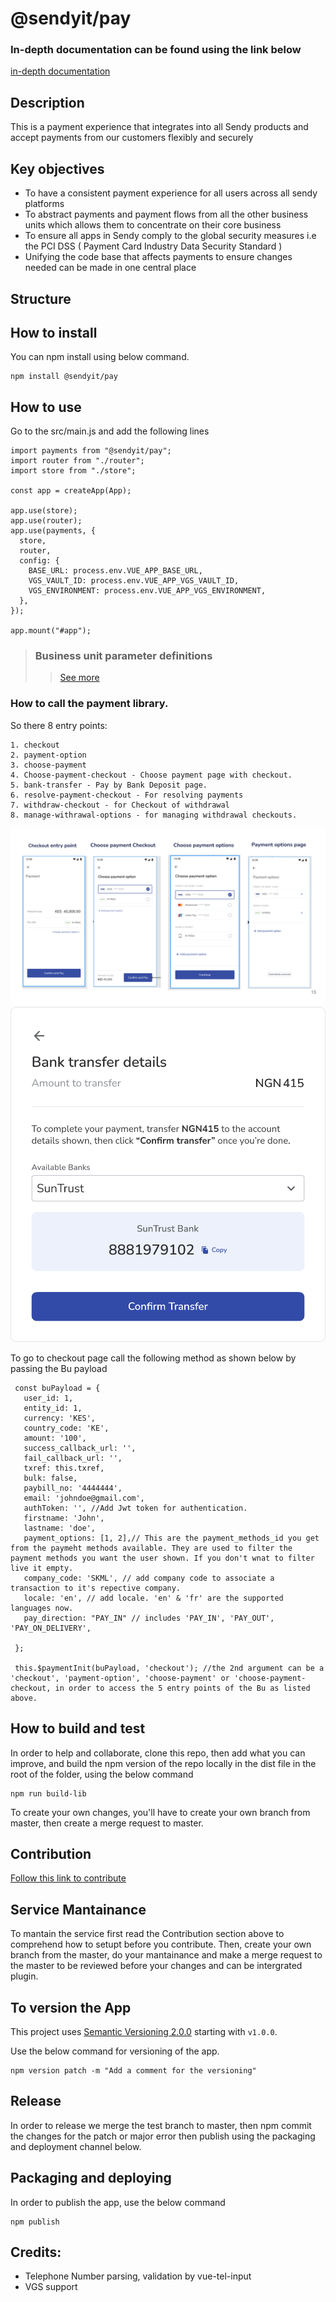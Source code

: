 # @sendyit/pay

### In-depth documentation can be found using the link below
[in-depth documentation](https://sendy.atlassian.net/wiki/spaces/PF/pages/edit-v2/1966440548)

## Description
This is a payment experience that integrates into all Sendy products and accept payments from our customers flexibly and securely 

## Key objectives
* To have a consistent payment experience for all users across all sendy platforms
* To abstract payments and payment flows from all the other business units which allows them to concentrate on their core business
* To ensure all apps in Sendy comply to the global  security measures i.e the PCI DSS ( Payment Card Industry Data Security Standard )
* Unifying the code base that affects payments to ensure changes needed can  be made in one central place

## Structure
## How to install
You can npm install using below command.

```
npm install @sendyit/pay
```

## How to use

Go to the src/main.js and add the following lines

```
import payments from "@sendyit/pay";
import router from "./router";
import store from "./store";

const app = createApp(App);

app.use(store);
app.use(router);
app.use(payments, {
  store,
  router,
  config: {
    BASE_URL: process.env.VUE_APP_BASE_URL,
    VGS_VAULT_ID: process.env.VUE_APP_VGS_VAULT_ID,
    VGS_ENVIRONMENT: process.env.VUE_APP_VGS_ENVIRONMENT,
  },
});

app.mount("#app");
```

>### Business unit parameter definitions
>>[See more](docs/BUPARAMETERS.MD)

### How to call the payment library.

So there 8 entry points:
 ```
 1. checkout
 2. payment-option
 3. choose-payment
 4. Choose-payment-checkout - Choose payment page with checkout.
 5. bank-transfer - Pay by Bank Deposit page.
 6. resolve-payment-checkout - For resolving payments
 7. withdraw-checkout - for Checkout of withdrawal
 8. manage-withrawal-options - for managing withdrawal checkouts.
 ```

![Checkouts sample Checkout](docs/images/checkouts.svg)
![Resolve payment checkout](docs/images/paybybank.svg)

 To go to checkout page call the following method as shown below by passing the Bu payload

 ```
  const buPayload = {
    user_id: 1,
    entity_id: 1,
    currency: 'KES',
    country_code: 'KE',
    amount: '100',
    success_callback_url: '',
    fail_callback_url: '',
    txref: this.txref,
    bulk: false,
    paybill_no: '4444444',
    email: 'johndoe@gmail.com',
    authToken: '', //Add Jwt token for authentication.
    firstname: 'John',
    lastname: 'doe',
    payment_options: [1, 2],// This are the payment_methods_id you get from the paymeht methods available. They are used to filter the payment methods you want the user shown. If you don't wnat to filter live it empty.
    company_code: 'SKML', // add company code to associate a transaction to it's repective company.
    locale: 'en', // add locale. 'en' & 'fr' are the supported languages now.
    pay_direction: "PAY_IN" // includes 'PAY_IN', 'PAY_OUT', 'PAY_ON_DELIVERY',

  };

  this.$paymentInit(buPayload, 'checkout'); //the 2nd argument can be a 'checkout', 'payment-option', 'choose-payment' or 'choose-payment-checkout, in order to access the 5 entry points of the Bu as listed above.
 ```

## How to build and test
 In order to help and collaborate, clone this repo, then add what you can improve, and build the npm version of the repo locally in the dist file in the root of the folder, using the below command

 ```
 npm run build-lib
 ```
To create your own changes, you'll have to create your own branch from master, then create a merge request to master.

## Contribution
[Follow this link to contribute](https://sendy.atlassian.net/wiki/spaces/PF/pages/2241724417/How+to+contribute.)

## Service Mantainance
To mantain the service first read the Contribution section above to comprehend how to setupt before you contribute. Then, create your own branch from the master, do your mantainance and make a merge request to the master to be reviewed before your changes and can be intergrated plugin.

## To version the App
  This project uses [Semantic Versioning 2.0.0](https://docs.npmjs.com/about-semantic-versioning) starting with `v1.0.0`.

  Use the below command for versioning of the app.

  ```
  npm version patch -m "Add a comment for the versioning"
  ```

## Release
In order to release we merge the test branch to master, then npm commit the changes for the patch or major error then publish using the packaging and deployment channel below.

## Packaging and deploying
In  order to publish the app, use the below command

 ```
 npm publish
 ```


## Credits:
* Telephone Number parsing, validation by vue-tel-input
* VGS support 


